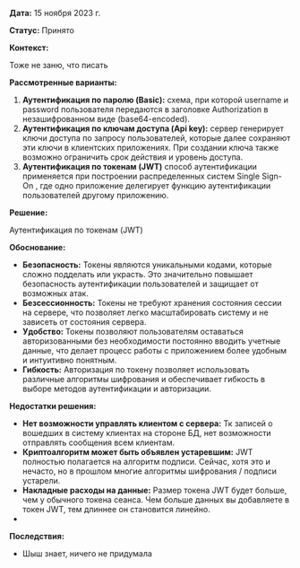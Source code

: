 
**Дата:** 15 ноября 2023 г.

**Статус:** Принято

**Контекст:** 

Тоже не заню, что писать

**Рассмотренные варианты:**

1. **Аутентификация по паролю (Basic):**  схема, при которой username и password пользователя передаются в заголовке Authorization в незашифрованном виде (base64-encoded). 
2. **Аутентификация по ключам доступа (Api key):** сервер генерирует ключи доступа по запросу пользователей, которые далее сохраняют эти ключи в клиентских приложениях. При создании ключа также возможно ограничить срок действия и уровень доступа.
3. **Аутентификация по токенам (JWT)** способ аутентификации применяется при построении распределенных систем Single Sign-On , где одно приложение делегирует функцию аутентификации пользователей другому приложению.

**Решение:**

Аутентификация по токенам (JWT)

**Обоснование:**

- **Безопасность:** Токены являются уникальными кодами, которые сложно подделать или украсть. Это значительно повышает безопасность аутентификации пользователей и защищает от возможных атак.
- **Безсессионность:** Токены не требуют хранения состояния сессии на сервере, что позволяет легко масштабировать систему и не зависеть от состояния сервера.
- **Удобство:** Токены позволяют пользователям оставаться авторизованными без необходимости постоянно вводить учетные данные, что делает процесс работы с приложением более удобным и интуитивно понятным.
- **Гибкость:** Авторизация по токену позволяет использовать различные алгоритмы шифрования и обеспечивает гибкость в выборе методов аутентификации и авторизации.


**Недостатки решения:**

- **Нет возможности управлять клиентом с сервера:**  Тк записей о вошедших в систему клиентах на стороне БД, нет возможности отправлять сообщения всем клиентам.
- **Криптоалгоритм может быть объявлен устаревшим:** JWT полностью полагается на алгоритм подписи. Сейчас, хотя это и нечасто, но в прошлом многие алгоритмы шифрования / подписи устарели.
- **Накладные расходы на данные:** Размер токена JWT будет больше, чем у обычного токена сеанса. Чем больше данных вы добавляете в токен JWT, тем длиннее он становится линейно.
-
**Последствия:**

- Шыш знает, ничего не придумала

